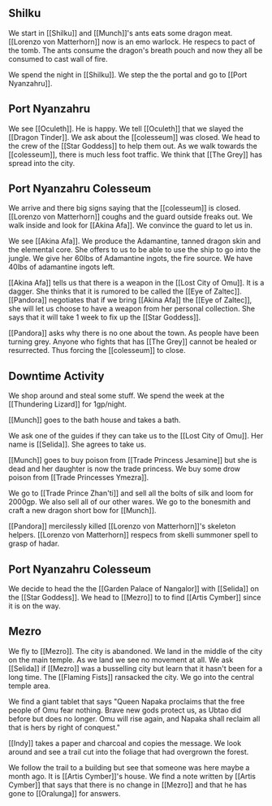 ## Shilku

We start in [[Shilku]] and [[Munch]]'s ants eats some dragon meat. [[Lorenzo von Matterhorn]] now is an emo warlock. He respecs to pact of the tomb. The ants consume the dragon's breath pouch and now they all be consumed to cast wall of fire.

We spend the night in [[Shilku]]. We step the the portal and go to [[Port Nyanzahru]].

## Port Nyanzahru

We see [[Oculeth]]. He is happy. We tell [[Oculeth]] that we slayed the [[Dragon Tinder]]. We ask about the [[colesseum]] was closed. We head to the crew of the [[Star Goddess]] to help them out. As we walk towards the [[colesseum]], there is much less foot traffic. We think that [[The Grey]] has spread into the city. 

## Port Nyanzahru Colesseum

We arrive and there big signs saying that the [[colesseum]] is closed. [[Lorenzo von Matterhorn]] coughs and the guard outside freaks out. We walk inside and look for [[Akina Afa]]. We convince the guard to let us in.

We see [[Akina Afa]]. We produce the Adamantine, tanned dragon skin and the elemental core. She offers to us to be able to use the ship to go into the jungle. We give her 60lbs of Adamantine ingots, the fire source. We have 40lbs of adamantine ingots left. 

[[Akina Afa]] tells us that there is a weapon in the [[Lost City of Omu]]. It is a dagger. She thinks that it is rumored to be called the [[Eye of Zaltec]]. [[Pandora]] negotiates that if we bring [[Akina Afa]] the [[Eye of Zaltec]], she will let us choose to have a weapon from her personal collection. She says that it will take 1 week to fix up the [[Star Goddess]].

[[Pandora]] asks why there is no one about the town. As people have been turning grey. Anyone who fights that has [[The Grey]] cannot be healed or resurrected. Thus forcing the [[colesseum]] to close.

## Downtime Activity

We shop around and steal some stuff. We spend the week at the [[Thundering Lizard]] for 1gp/night.

[[Munch]] goes to the bath house and takes a bath.

We ask one of the guides if they can take us to the [[Lost City of Omu]]. Her name is [[Selida]]. She agrees to take us.

[[Munch]] goes to buy poison from [[Trade Princess Jesamine]] but she is dead and her daughter is now the trade princess. We buy some drow poison from  [[Trade Princesses Ymezra]].

We go to [[Trade Prince Zhan'ti]] and sell all the bolts of silk and loom for 2000gp. We also sell all of our other wares.  We go to the bonesmith and craft a new dragon short bow for [[Munch]].

[[Pandora]] mercilessly killed [[Lorenzo von Matterhorn]]'s skeleton helpers. [[Lorenzo von Matterhorn]] respecs from skelli summoner spell to grasp of hadar.

## Port Nyanzahru Colesseum

We decide to head the the [[Garden Palace of Nangalor]] with [[Selida]] on the [[Star Goddess]].  We head to [[Mezro]] to to find [[Artis Cymber]] since it is on the way.

## Mezro

We fly to [[Mezro]]. The city is abandoned. We land in the middle of the city on the main temple. As we land we see no movement at all. We ask [[Selida]] if [[Mezro]] was a busselling city but learn that it hasn't been for a long time. The [[Flaming Fists]] ransacked the city. We go into the central temple area.

We find a giant tablet that says "Queen Napaka proclaims that the free people of Omu fear nothing. Brave new gods protect us, as Ubtao did before but does no longer. Omu will rise again, and Napaka shall reclaim all that is hers by right of conquest."

[[Indy]] takes a paper and charcoal and copies the message. We look around and see a trail cut into the foliage that had overgrown the forest.

We follow the trail to a building but see that someone was here maybe a month ago. It is [[Artis Cymber]]'s house. We find a note written by [[Artis Cymber]] that says that there is no change in [[Mezro]] and that he has gone to [[Oralunga]] for answers.